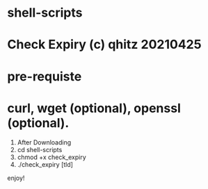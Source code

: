 # shell-scripts
# Check Expiry (c) qhitz 20210425
# pre-requiste
# curl, wget (optional), openssl (optional).

1. After Downloading
2. cd shell-scripts
3. chmod +x check_expiry
4. ./check_expiry [tld]

enjoy!


